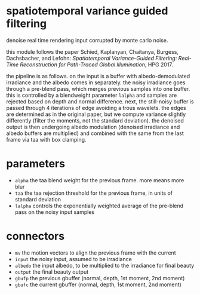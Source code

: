 # spatiotemporal variance guided filtering

denoise real time rendering input corrupted by monte carlo noise.

this module follows the paper
Schied, Kaplanyan, Chaitanya, Burgess, Dachsbacher, and Lefohn:
*Spatiotemporal Variance-Guided Filtering: Real-Time
Reconstruction for Path-Traced Global Illumination*, HPG 2017.

the pipeline is as follows. on the input is a buffer with albedo-demodulated
irradiance and the albedo comes in separately. the noisy irradiance goes
through a pre-blend pass, which merges previous samples into one buffer. this
is controlled by a blendweight parameter `lalpha` and samples are rejected
based on depth and normal difference. next, the still-noisy buffer is passed
through 4 iterations of edge avoiding a trous wavelets. the edges are
determined as in the original paper, but we compute variance slightly
differently (filter the moments, not the standard deviation).
the denoised output is then undergoing albedo modulation (denoised irradiance
and albedo buffers are multiplied) and combined with the same from the last
frame via taa with box clamping.

# parameters

* `alpha` the taa blend weight for the previous frame. more means more blur
* `taa` the taa rejection threshold for the previous frame, in units of standard deviation
* `lalpha` controls the exponentially weighted average of the pre-blend pass on the noisy
  input samples

# connectors

* `mv` the motion vectors to align the previous frame with the current
* `input` the noisy input, assumed to be irradiance
* `albedo` the input albedo, to be multiplied to the irradiance for final beauty
* `output` the final beauty output
* `gbufp` the previous gbuffer (normal, depth, 1st moment, 2nd moment)
* `gbufc` the current gbuffer (normal, depth, 1st moment, 2nd moment)
